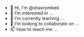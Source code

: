 - 👋 Hi, I’m @shaxrombek
- 👀 I’m interested in ...
- 🌱 I’m currently learning ...
- 💞️ I’m looking to collaborate on ...
- 📫 How to reach me ...

<!---
shaxrombek/shaxrombek is a ✨ special ✨ repository because its `README.md` (this file) appears on your GitHub profile.
You can click the Preview link to take a look at your changes.
--->
